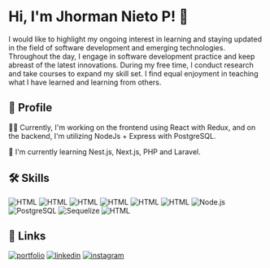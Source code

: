 
# Hi, I'm Jhorman Nieto P! 👋

I would like to highlight my ongoing interest in learning and staying updated in the field of software development and emerging technologies. Throughout the day, I engage in software development practice and keep abreast of the latest innovations. During my free time, I conduct research and take courses to expand my skill set. I find equal enjoyment in teaching what I have learned and learning from others.

## 🤖 Profile
👩‍💻 Currently, I'm working on the frontend using React with Redux, and on the backend, I'm utilizing NodeJs + Express with PostgreSQL.

🧠 I'm currently learning Nest.js, Next.js, PHP and Laravel.



## 🛠 Skills
![HTML](https://img.shields.io/badge/HTML5-FFA500?logo=html5)
![HTML](https://img.shields.io/badge/CSS3-6495ED?logo=css3)
![HTML](https://img.shields.io/badge/JavaScript-FFD700?logo=javascript)
![HTML](https://img.shields.io/badge/ReactJS-AEEEEE?logo=react)
![HTML](https://img.shields.io/badge/REDUX-9932CC?logo=redux)
![HTML](https://img.shields.io/badge/ExpressJS-2E8B57?logo=express)
![Node.js](https://img.shields.io/badge/Node.js-4cb74c?logo=node.js)
![PostgreSQL](https://img.shields.io/badge/PostgreSQL-336791?logo=postgresql)
![Sequelize](https://img.shields.io/badge/Sequelize-52B0E7?logo=sequelize)
![HTML](https://img.shields.io/badge/WordPress-87CEEB?logo=wordpress)


## 🔗 Links
[![portfolio](https://img.shields.io/badge/my_portfolio-000?style=for-the-badge&logo=ko-fi&logoColor=white)](https://jhormandev.netlify.app/)
[![linkedin](https://img.shields.io/badge/linkedin-0A66C2?style=for-the-badge&logo=linkedin&logoColor=white)](https://www.linkedin.com/in/jhormandev/)
[![instagram](https://img.shields.io/badge/instagram-E4405F?style=for-the-badge&logo=instagram&logoColor=white)](https://www.instagram.com/developerweb0/)
